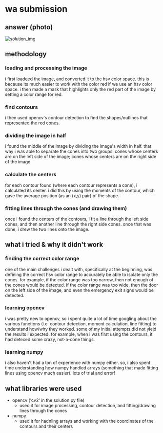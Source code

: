 # wa submission

## answer (photo)
![solution_img](https://github.com/user-attachments/assets/d9adcf17-822d-48a6-9443-88e6a16b831f)

## methodology
### loading and processing the image
i first loadeed the image, and converted it to the hsv color space. this is because its much easier to work with the color red if we use an hsv color space. i then made a mask that highlights only the red part of the image by setting a color range for red.

### find contours
i then used opencv's contour detection to find the shapes/outlines that represented the red cones. 

### dividing the image in half
i found the middle of the image by dividing the image's width in half. that way i was able to separate the cones into two groups: cones whose centers are on the left side of the image; cones whose centers are on the right side of the image

### calculate the centers
for each contour found (where each contour represents a cone), i calculated its center. i did this by using the moments of the contour, which gave the average position (as an (x,y) pair) of the shape.

### fitting lines through the cones (and drawing them)
once i found the centers of the contours, i fit a line through the left side cones, and then another line through the right side cones. once that was done, i drew the two lines onto the image.

## what i tried & why it didn't work
### finding the correct color range
one of the main challenges i dealt with, specifically at the beginning, was defining the correct hsv color range to accurately be able to isolate only the cones. for example, if the color range was too narrow, then not enough of the cones would be detected. if the color range was too wide, then the door on the left side of the image, and even the emergency exit signs would be detected.

### learning opencv
i was pretty new to opencv, so i spent quite a lot of time googling about the various functions (i.e. contour detection, moment calculation, line fitting) to understand how/why they worked. some of my initial attempts did not yield the results i expected. for example, when i was first using the contours, it had deteced some crazy, not-a-cone things.

### learning numpy
i also haven't had a ton of experience with numpy either. so, i also spent time understanding how numpy handled arrays (something that made fitting lines using opencv much easier). lots of trial and error!

## what libraries were used
- opencv ('cv2' in the solution.py file)
  - used it for image processing, contour detection, and fitting/drawing lines through the cones
- numpy
  - used it for hadnling arrays and working with the coordinates of the contours and their centers
